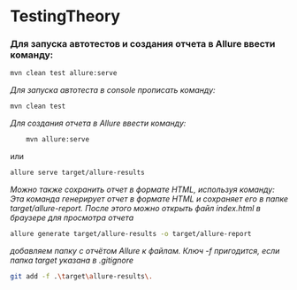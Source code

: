 # TestingTheory

### Для запуска автотестов и создания отчета в Allure ввести команду:
```sh
mvn clean test allure:serve
```

*Для запуска автотеста в console прописать команду:*
```sh
mvn clean test
```
*Для создания отчета в Allure ввести команду:*
```sh
    mvn allure:serve
```
или
```sh
allure serve target/allure-results
```

*Можно также сохранить отчет в формате HTML, используя команду:*
*Эта команда генерирует отчет в формате HTML и сохраняет его в папке target/allure-report.*
*После этого можно открыть файл index.html в браузере для просмотра отчета*
```sh
allure generate target/allure-results -o target/allure-report
```

*добавляем папку с отчётом Allure к файлам. Ключ -f пригодится, если папка target указана в .gitignore*
```sh
git add -f .\target\allure-results\.
```